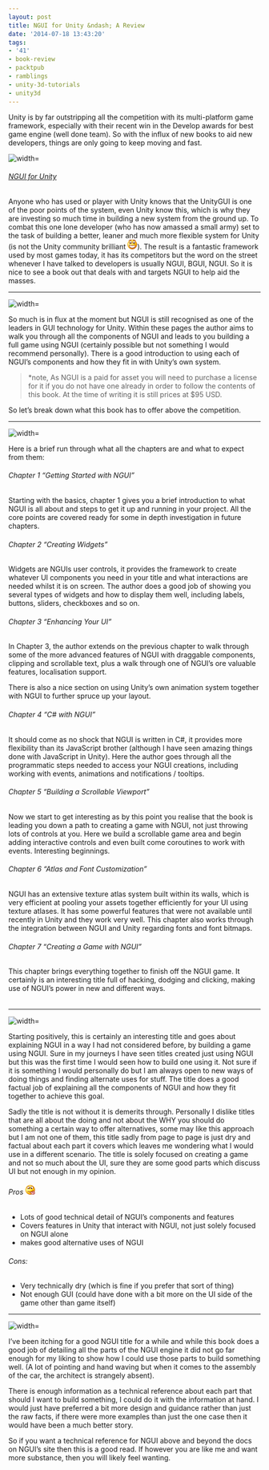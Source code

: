 ```yaml
---
layout: post
title: NGUI for Unity &ndash; A Review
date: '2014-07-18 13:43:20'
tags:
- '41'
- book-review
- packtpub
- ramblings
- unity-3d-tutorials
- unity3d
---
```


Unity is by far outstripping all the competition with its multi-platform game framework, especially with their recent win in the Develop awards for best game engine (well done team).  So with the influx of new books to aid new developers, things are only going to keep moving and fast.

![width=](http://www.packtpub.com/sites/default/files/8667OT_NGUI%20for%20Unity_Mini%20(MnM).jpg)

###### [NGUI for Unity](http://bit.ly/VXvd9I)

Anyone who has used or player with Unity knows that the UnityGUI is one of the poor points of the system, even Unity know this, which is why they are investing so much time in building a new system from the ground up.  To combat this one lone developer (who has now amassed a small army) set to the task of building a better, leaner and much more flexible system for Unity (is not the Unity community brilliant ![Open-mouthed smile](/Images/wordpress/2014/07/wlEmoticon-openmouthedsmile.png)).  The result is a fantastic framework used by most games today, it has its competitors but the word on the street whenever I have talked to developers is usually NGUI, BGUI, NGUI.  So it is nice to see a book out that deals with and targets NGUI to help aid the masses.

* * *

![width=](http://i0.wp.com/1.bp.blogspot.com/_Un0JJ6ChsQE/TDMGeB1LpyI/AAAAAAAAABU/VORQN7I2LVg/s1600/27.jpg?w=660)

So much is in flux at the moment but NGUI is still recognised as one of the leaders in GUI technology for Unity.  Within these pages the author aims to walk you through all the components of NGUI and leads to you building a full game using NGUI (certainly possible but not something I would recommend personally).  There is a good introduction to using each of NGUI’s components and how they fit in with Unity’s own system.

> \*note,  As NGUI is a paid for asset you will need to purchase a license for it if you do not have one already in order to follow the contents of this book.  At the time of writing it is still prices at $95 USD.

So let’s break down what this book has to offer above the competition.

* * *

![width=](http://i2.wp.com/1.bp.blogspot.com/-ura1_XT2-2g/Twob02iku-I/AAAAAAAAAKo/U4Uhirf68K0/s1600/HiRes.jpg?resize=361%2C301)

Here is a brief run through what all the chapters are and what to expect from them:

###### Chapter 1 “Getting Started with NGUI”

Starting with the basics, chapter 1 gives you a brief introduction to what NGUI is all about and steps to get it up and running in your project.   All the core points are covered ready for some in depth investigation in future chapters.

###### Chapter 2 “Creating Widgets”

Widgets are NGUIs user controls, it provides the framework to create whatever UI components you need in your title and what interactions are needed whilst it is on screen.  The author does a good job of showing you several types of widgets and how to display them well, including labels, buttons, sliders, checkboxes and so on.

###### Chapter 3 “Enhancing Your UI”

In Chapter 3, the author extends on the previous chapter to walk through some of the more advanced features of NGUI with draggable components, clipping and scrollable text, plus a walk through one of NGUI’s ore valuable features, localisation support.

There is also a nice section on using Unity’s own animation system together with NGUI to further spruce up your layout.

###### Chapter 4 “C# with NGUI”

It should come as no shock that NGUI is written in C#, it provides more flexibility than its JavaScript brother (although I have seen amazing things done with JavaScript in Unity).  Here the author goes through all the programmatic steps needed to access your NGUI creations, including working with events, animations and notifications / tooltips.

###### Chapter 5 “Building a Scrollable Viewport”

Now we start to get interesting as by this point you realise that the book is leading you down a path to creating a game with NGUI, not just throwing lots of controls at you.  Here we build a scrollable game area and begin adding interactive controls and even built come coroutines to work with events.  Interesting beginnings.

###### Chapter 6 “Atlas and Font Customization”

NGUI has an extensive texture atlas system built within its walls, which is very efficient at pooling your assets together efficiently for your UI using texture atlases.   It has some powerful features that were not available until recently in Unity and they work very well.  This chapter also works through the integration between NGUI and Unity regarding fonts and font bitmaps.

###### Chapter 7 “Creating a Game with NGUI”

This chapter brings everything together to finish off the NGUI game.   It certainly is an interesting title full of hacking, dodging and clicking, making use of NGUI’s power in new and different ways.

###### 

###### 

* * *

![width=](http://i2.wp.com/1.bp.blogspot.com/-YJZ1X0X20x8/T6MOhBQk54I/AAAAAAAAB-8/WgJn-q4Ohaw/s1600/My+Thoughts.png?resize=354%2C109)

Starting positively, this is certainly an interesting title and goes about explaining NGUI in a way I had not considered before, by building a game using NGUI.  Sure in my journeys I have seen titles created just using NGUI but this was the first time I would seen how to build one using it.  Not sure if it is something I would personally do but I am always open to new ways of doing things and finding alternate uses for stuff.  The title does a good factual job of explaining all the components of NGUI and how they fit together to achieve this goal.

Sadly the title is not without it is demerits through. Personally I dislike titles that are all about the doing and not about the WHY you should do something a certain way to offer alternatives, some may like this approach but I am not one of them, this title sadly from page to page is just dry and factual about each part it covers which leaves me wondering what I would use in a different scenario.  The title is solely focused on creating a game and not so much about the UI, sure they are some good parts which discuss UI but not enough in my opinion.

 

###### Pros ![Smile with tongue out](/Images/wordpress/2014/07/wlEmoticon-smilewithtongueout.png)

- Lots of good technical detail of NGUI’s components and features
- Covers features in Unity that interact with NGUI, not just solely focused on NGUI alone
- makes good alternative uses of NGUI

###### Cons:

- Very technically dry (which is fine if you prefer that sort of thing)
- Not enough GUI (could have done with a bit more on the UI side of the game other than game itself)

* * *

![width=](http://i2.wp.com/www.magicalmaths.org/wp-content/uploads/2012/11/conclusion-introduction-starter-plenary.jpg?w=660)

I’ve been itching for a good NGUI title for a while and while this book does a good job of detailing all the parts of the NGUI engine it did not go far enough for my liking to show how I could use those parts to build something well. (A lot of pointing and hand waving but when it comes to the assembly of the car, the architect is strangely absent).

There is enough information as a technical reference about each part that should I want to build something, I could do it with the information at hand. I would just have preferred a bit more design and guidance rather than just the raw facts, if there were more examples than just the one case then it would have been a much better story.

So if you want a technical reference for NGUI above and beyond the docs on NGUI’s site then this is a good read. If however you are like me and want more substance, then you will likely feel wanting.

